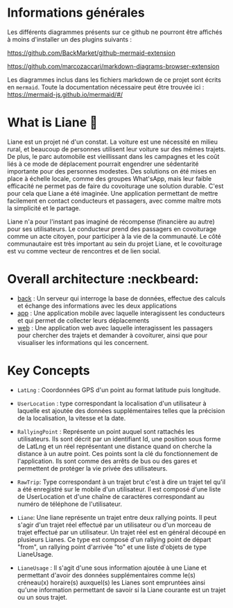 # Informations générales
Les différents diagrammes présents sur ce github ne pourront être affichés à moins d'installer un des plugins suivants :

https://github.com/BackMarket/github-mermaid-extension

https://github.com/marcozaccari/markdown-diagrams-browser-extension

Les diagrammes inclus dans les fichiers markdown de ce projet sont écrits en `mermaid`. Toute la documentation nécessaire peut être trouvée ici : 
https://mermaid-js.github.io/mermaid/#/



# What is Liane :seedling:

Liane est un projet né d'un constat. La voiture est une nécessité en milieu rural, et beaucoup de personnes utilisent leur voiture sur des mêmes trajets. De plus, le parc automobile est vieillissant dans les campagnes et les coût liés à ce mode de déplacement pourrait engendrer une sédentarité importante pour des personnes modestes.
Des solutions on été mises en place à échelle locale, comme des groupes What'sApp, mais leur faible efficacité ne permet pas de faire du covoiturage une solution durable. C'est pour cela que Liane a été imaginée. Une application permettant de mettre facilement en contact conducteurs et passagers, avec comme maître mots la simplicité et le partage. 

Liane n'a pour l'instant pas imaginé de récompense (financière au autre) pour ses utilisateurs. Le conducteur prend des passagers en covoiturage comme un acte citoyen, pour participer à la vie de la communauté. Le côté communautaire est très important au sein du projet Liane, et le covoiturage est vu comme vecteur de rencontres et de lien social. 


# Overall architecture :neckbeard:

- [back](back/README.md) : Un serveur qui interroge la base de données, effectue des calculs et échange des informations avec les deux applications
- [app](app/README.md) : Une application mobile avec laquelle interagissent les conducteurs et qui permet de collecter leurs déplacements
- [web](web/README.md) : Une application web avec laquelle interagissent les passagers pour chercher des trajets et demander à covoiturer, ainsi que pour visualiser les informations qui les concernent.


# Key Concepts

- `LatLng` : Coordonnées GPS d'un point au format latitude puis longitude.

- `UserLocation` : type correspondant la localisation d'un utilisateur à laquelle est ajoutée des données supplémentaires telles que la précision de la localisation, la vitesse et la date.

- `RallyingPoint` : Représente un point auquel sont rattachés les utilisateurs. Ils sont décrit par un identifiant Id, une position sous forme de LatLng et un réel représentant une distance quand on cherche la distance à un autre point. Ces points sont la clé du fonctionnement de l'application. Ils sont comme des arrêts de bus ou des gares et permettent de protéger la vie privée des utilisateurs.

- `RawTrip`: Type correspondant à un trajet brut c'est à dire un trajet tel qu'il a été enregistré sur le mobile d'un utilisateur. Il est composé d'une liste de UserLocation et d'une chaîne de caractères correspondant au numéro de téléphone de l'utilisateur.

- `Liane`: Une liane représente un trajet entre deux rallying points. Il peut s'agir d'un trajet réel effectué par un utilisateur ou d'un morceau de trajet effectué par un utilisateur. Un trajet réel est en général découpé en plusieurs Lianes. Ce type est composé d'un rallying point de départ "from", un rallying point d'arrivée "to" et une liste d'objets de type LianeUsage. 

- `LianeUsage` : Il s'agit d'une sous information ajoutée à une Liane et permettant d'avoir des données supplémentaires comme le(s) créneau(x) horaire(s) auxquel(s) les Lianes sont empruntées ainsi qu'une information permettant de savoir si la Liane courante est un trajet ou un sous trajet. 

